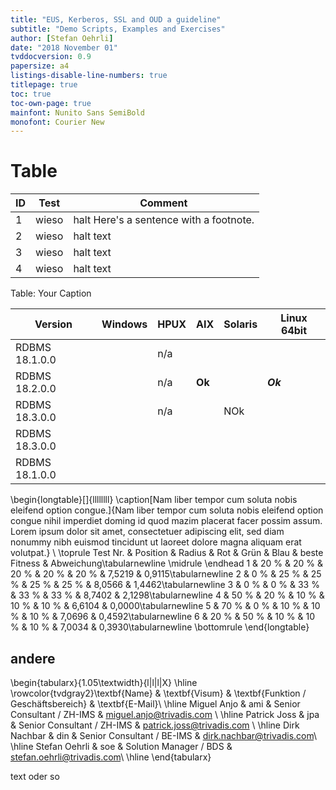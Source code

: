 ```yaml
---
title: "EUS, Kerberos, SSL and OUD a guideline"
subtitle: "Demo Scripts, Examples and Exercises"
author: [Stefan Oehrli]
date: "2018 November 01"
tvddocversion: 0.9
papersize: a4 
listings-disable-line-numbers: true
titlepage: true
toc: true
toc-own-page: true
mainfont: Nunito Sans SemiBold
monofont: Courier New
---
```


# Table

| ID | Test  | Comment   |
|----|-------|-----------|
| 1  | wieso | halt Here's a sentence with a footnote. |
| 2  | wieso | halt text |
| 3  | wieso | halt text |
| 4  | wieso | halt text |

Table: Your Caption


| Version        | Windows | HPUX | AIX    | Solaris | Linux 64bit |
|----------------|---------|------|--------|---------|-------------|
| RDBMS 18.1.0.0 |         | n/a  |        |         |             |
| RDBMS 18.2.0.0 |         | n/a  | **Ok** |         | ***Ok***    |
| RDBMS 18.3.0.0 |         | n/a  |        | NOk     |             |
| RDBMS 18.3.0.0 |         |      |        |         |             |
| RDBMS 18.1.0.0 |         |      |        |         |             |

\begin{longtable}[]{llllllll}
\caption[Nam liber tempor cum soluta nobis eleifend option congue.]{Nam liber tempor cum soluta nobis eleifend option congue nihil imperdiet doming id quod mazim placerat facer possim assum. Lorem ipsum dolor sit amet, consectetuer adipiscing elit, sed diam nonummy nibh euismod tincidunt ut laoreet dolore magna aliquam erat volutpat.} \\
\toprule
Test Nr. & Position & Radius & Rot & Grün & Blau &
beste Fitness & Abweichung\tabularnewline
\midrule
\endhead
1 & 20 \% & 20 \% & 20 \% & 20 \% & 20 \% & 7,5219 &
0,9115\tabularnewline
2 & 0 \% & 25 \% & 25 \% & 25 \% & 25 \% & 8,0566 &
1,4462\tabularnewline
3 & 0 \% & 0 \% & 33 \% & 33 \% & 33 \% & 8,7402 & 2,1298\tabularnewline
4 & 50 \% & 20 \% & 10 \% & 10 \% & 10 \% & 6,6104 &
0,0000\tabularnewline
5 & 70 \% & 0 \% & 10 \% & 10 \% & 10 \% & 7,0696 &
0,4592\tabularnewline
6 & 20 \% & 50 \% & 10 \% & 10 \% & 10 \% & 7,0034 &
0,3930\tabularnewline
\bottomrule
\end{longtable}


## andere

\begin{tabularx}{1.05\textwidth}{l|l|l|X}
  \hline
  \rowcolor{tvdgray2}\textbf{Name} & \textbf{Visum} &
  \textbf{Funktion / Geschäftsbereich} & \textbf{E-Mail}\\
  \hline
  Miguel Anjo & ami & Senior Consultant / ZH-IMS & miguel.anjo@trivadis.com \\
  \hline
  Patrick Joss & jpa & Senior Consultant / ZH-IMS & patrick.joss@trivadis.com \\
  \hline
  Dirk Nachbar & din & Senior Consultant / BE-IMS & dirk.nachbar@trivadis.com\\
  \hline
  Stefan Oehrli & soe & Solution Manager / BDS & stefan.oehrli@trivadis.com\\
  \hline
\end{tabularx}

text oder so
